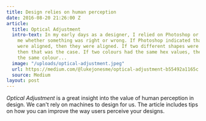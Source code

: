 ```yaml
---
title: Design relies on human perception
date: 2016-08-20 21:26:00 Z
article:
  title: Optical Adjustment
  intro-text: In my early days as a designer, I relied on Photoshop or CSS to tell
    me whether something was right or wrong. If Photoshop indicated that two shapes
    were aligned, then they were aligned. If two different shapes were the same size,
    then that was the case. If two colours had the same hex values, then they looked
    the same colour...
  image: "/uploads/optical-adjustment.jpeg"
  url: https://medium.com/@lukejonesme/optical-adjustment-b55492a1165c
  source: Medium
layout: post
---
```


*Optical Adjustment* is a great insight into the value of human perception in design. We can't rely on machines to design for us. The article includes tips on how you can improve the way users perceive your designs.
